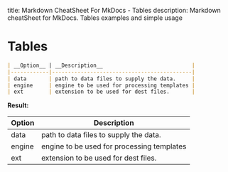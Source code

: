 title: Markdown CheatSheet For MkDocs - Tables
description: Markdown cheatSheet for MkDocs. Tables examples and simple usage

# Tables

``` markdown
| __Option__ | __Description__                            |
|------------|--------------------------------------------|
| data       | path to data files to supply the data.     |
| engine     | engine to be used for processing templates |
| ext        | extension to be used for dest files.       |
```

__Result:__

| __Option__ | __Description__                            |
|------------|--------------------------------------------|
| data       | path to data files to supply the data.     |
| engine     | engine to be used for processing templates |
| ext        | extension to be used for dest files.       |

